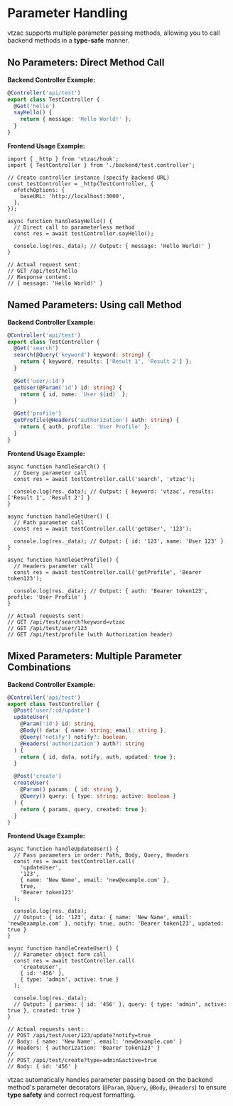 # Parameter Handling

vtzac supports multiple parameter passing methods, allowing you to call backend methods in a **type-safe** manner.

## No Parameters: Direct Method Call

**Backend Controller Example:**

```typescript
@Controller('api/test')
export class TestController {
  @Get('hello')
  sayHello() {
    return { message: 'Hello World!' };
  }
}
```

**Frontend Usage Example:**

```tsx
import { _http } from 'vtzac/hook';
import { TestController } from './backend/test.controller';

// Create controller instance (specify backend URL)
const testController = _http(TestController, {
  ofetchOptions: {
    baseURL: 'http://localhost:3000',
  },
});

async function handleSayHello() {
  // Direct call to parameterless method
  const res = await testController.sayHello();

  console.log(res._data); // Output: { message: 'Hello World!' }
}
```

```
// Actual request sent:
// GET /api/test/hello
// Response content:
// { message: 'Hello World!' }
```

## Named Parameters: Using call Method

**Backend Controller Example:**

```typescript
@Controller('api/test')
export class TestController {
  @Get('search')
  search(@Query('keyword') keyword: string) {
    return { keyword, results: ['Result 1', 'Result 2'] };
  }

  @Get('user/:id')
  getUser(@Param('id') id: string) {
    return { id, name: `User ${id}` };
  }

  @Get('profile')
  getProfile(@Headers('authorization') auth: string) {
    return { auth, profile: 'User Profile' };
  }
}
```

**Frontend Usage Example:**

```tsx
async function handleSearch() {
  // Query parameter call
  const res = await testController.call('search', 'vtzac');

  console.log(res._data); // Output: { keyword: 'vtzac', results: ['Result 1', 'Result 2'] }
}

async function handleGetUser() {
  // Path parameter call
  const res = await testController.call('getUser', '123');

  console.log(res._data); // Output: { id: '123', name: 'User 123' }
}

async function handleGetProfile() {
  // Headers parameter call
  const res = await testController.call('getProfile', 'Bearer token123');

  console.log(res._data); // Output: { auth: 'Bearer token123', profile: 'User Profile' }
}
```

```
// Actual requests sent:
// GET /api/test/search?keyword=vtzac
// GET /api/test/user/123
// GET /api/test/profile (with Authorization header)
```

## Mixed Parameters: Multiple Parameter Combinations

**Backend Controller Example:**

```typescript
@Controller('api/test')
export class TestController {
  @Post('user/:id/update')
  updateUser(
    @Param('id') id: string,
    @Body() data: { name: string; email: string },
    @Query('notify') notify?: boolean,
    @Headers('authorization') auth?: string
  ) {
    return { id, data, notify, auth, updated: true };
  }

  @Post('create')
  createUser(
    @Param() params: { id: string },
    @Query() query: { type: string; active: boolean }
  ) {
    return { params, query, created: true };
  }
}
```

**Frontend Usage Example:**

```tsx
async function handleUpdateUser() {
  // Pass parameters in order: Path, Body, Query, Headers
  const res = await testController.call(
    'updateUser',
    '123',
    { name: 'New Name', email: 'new@example.com' },
    true,
    'Bearer token123'
  );

  console.log(res._data);
  // Output: { id: '123', data: { name: 'New Name', email: 'new@example.com' }, notify: true, auth: 'Bearer token123', updated: true }
}

async function handleCreateUser() {
  // Parameter object form call
  const res = await testController.call(
    'createUser',
    { id: '456' },
    { type: 'admin', active: true }
  );

  console.log(res._data);
  // Output: { params: { id: '456' }, query: { type: 'admin', active: true }, created: true }
}
```

```
// Actual requests sent:
// POST /api/test/user/123/update?notify=true
// Body: { name: 'New Name', email: 'new@example.com' }
// Headers: { authorization: 'Bearer token123' }
//
// POST /api/test/create?type=admin&active=true
// Body: { id: '456' }
```

vtzac automatically handles parameter passing based on the backend method's parameter decorators (`@Param`, `@Query`, `@Body`, `@Headers`) to ensure **type safety** and correct request formatting.
